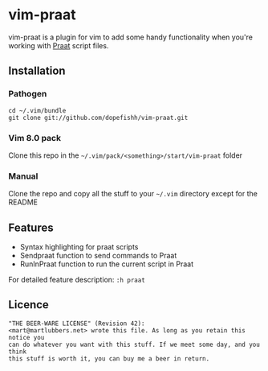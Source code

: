 vim-praat
=========

vim-praat is a plugin for vim to add some handy functionality when you're
working with [Praat](http://praat.org) script files.

## Installation
### Pathogen

	cd ~/.vim/bundle
	git clone git://github.com/dopefishh/vim-praat.git

### Vim 8.0 pack
Clone this repo in the `~/.vim/pack/<something>/start/vim-praat` folder

### Manual
Clone the repo and copy all the stuff to your ```~/.vim``` directory except for
the README

## Features
- Syntax highlighting for praat scripts
- Sendpraat function to send commands to Praat
- RunInPraat function to run the current script in Praat

For detailed feature description: ```:h praat```

## Licence

	"THE BEER-WARE LICENSE" (Revision 42):
	<mart@martlubbers.net> wrote this file. As long as you retain this notice you
	can do whatever you want with this stuff. If we meet some day, and you think
	this stuff is worth it, you can buy me a beer in return.

